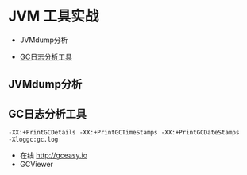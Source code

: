# JVM 工具实战

- JVMdump分析

- [GC日志分析工具](#GC日志分析工具)



## JVMdump分析



## GC日志分析工具

```
-XX:+PrintGCDetails -XX:+PrintGCTimeStamps -XX:+PrintGCDateStamps
-Xloggc:gc.log
```

- 在线
  http://gceasy.io
- GCViewer

